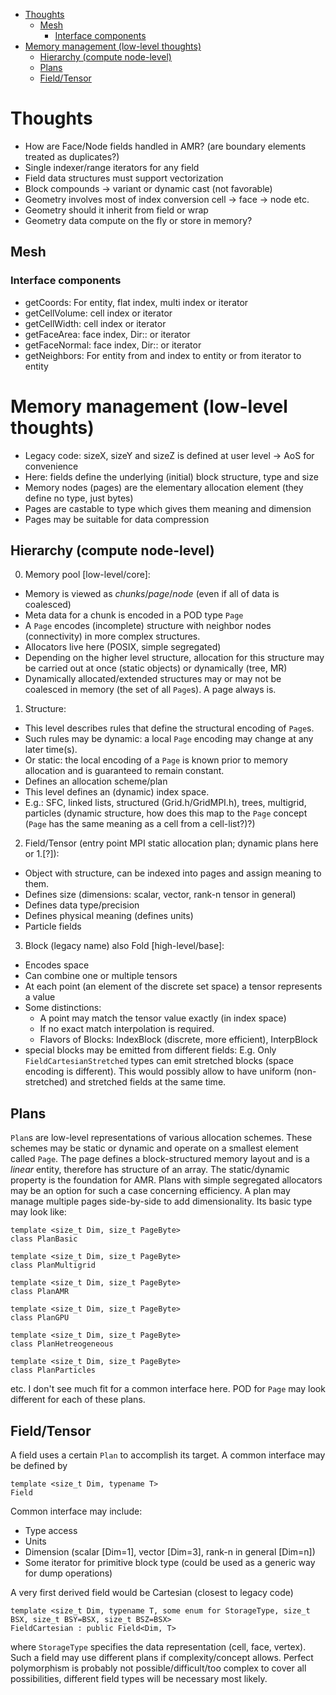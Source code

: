 <!-- File       : 01_notes.md -->
<!-- Created    : Mon Apr 01 2019 03:06:40 PM (+0200) -->
<!-- Author     : Fabian Wermelinger -->
<!-- Description: Dynamic notebook; remove later -->
<!-- Copyright 2019 ETH Zurich. All Rights Reserved. -->

<!-- vim-markdown-toc GFM -->

* [Thoughts](#thoughts)
  * [Mesh](#mesh)
    * [Interface components](#interface-components)
* [Memory management (low-level thoughts)](#memory-management-low-level-thoughts)
  * [Hierarchy (compute node-level)](#hierarchy-compute-node-level)
  * [Plans](#plans)
  * [Field/Tensor](#fieldtensor)

<!-- vim-markdown-toc -->

# Thoughts

* How are Face/Node fields handled in AMR? (are boundary elements treated as
duplicates?)
* Single indexer/range iterators for any field
* Field data structures must support vectorization
* Block compounds -> variant or dynamic cast (not favorable)
* Geometry involves most of index conversion cell -> face -> node etc.
* Geometry should it inherit from field or wrap
* Geometry data compute on the fly or store in memory?

## Mesh

### Interface components

* getCoords: For entity, flat index, multi index or iterator
* getCellVolume: cell index or iterator
* getCellWidth: cell index or iterator
* getFaceArea: face index, Dir:: or iterator
* getFaceNormal: face index, Dir:: or iterator
* getNeighbors: For entity from and index to entity or from iterator to entity

# Memory management (low-level thoughts)

* Legacy code: sizeX, sizeY and sizeZ is defined at user level -> AoS for
convenience
* Here: fields define the underlying (initial) block structure, type and size
* Memory nodes (pages) are the elementary allocation element (they define no
type, just bytes)
* Pages are castable to type which gives them meaning and dimension
* Pages may be suitable for data compression


## Hierarchy (compute node-level)

0. Memory pool [low-level/core]:
  * Memory is viewed as _chunks_/_page_/_node_ (even if all of data is coalesced)
  * Meta data for a chunk is encoded in a POD type `Page`
  * A `Page` encodes (incomplete) structure with neighbor nodes (connectivity)
  in more complex structures.
  * Allocators live here (POSIX, simple segregated)
  * Depending on the higher level structure, allocation for this structure may
  be carried out at once (static objects) or dynamically (tree, MR)
  * Dynamically allocated/extended structures may or may not be coalesced in
  memory (the set of all `Page`s).  A page always is.

1. Structure:
  * This level describes rules that define the structural encoding of `Page`s.
  * Such rules may be dynamic: a local `Page` encoding may change at any later
  time(s).
  * Or static: the local encoding of a `Page` is known prior to memory
  allocation and is guaranteed to remain constant.
  * Defines an allocation scheme/plan
  * This level defines an (dynamic) index space.
  * E.g.: SFC, linked lists, structured (Grid.h/GridMPI.h), trees, multigrid, 
  particles (dynamic structure, how does this map to the `Page` concept (`Page`
  has the same meaning as a cell from a cell-list?)?)

2. Field/Tensor (entry point MPI static allocation plan; dynamic plans here or
   1.[?]):
  * Object with structure, can be indexed into pages and assign meaning to them.
  * Defines size (dimensions: scalar, vector, rank-n tensor in general)
  * Defines data type/precision
  * Defines physical meaning (defines units)
  * Particle fields

3. Block (legacy name) also Fold [high-level/base]:
  * Encodes space
  * Can combine one or multiple tensors
  * At each point (an element of the discrete set space) a tensor represents a
  value
  * Some distinctions:
    - A point may match the tensor value exactly (in index space)
    - If no exact match interpolation is required.
    - Flavors of Blocks: IndexBlock (discrete, more efficient), InterpBlock
  * special blocks may be emitted from different fields: E.g.
    Only `FieldCartesianStretched` types can emit stretched blocks (space
    encoding is different).  This would possibly allow to have uniform
    (non-stretched) and stretched fields at the same time.


## Plans

`Plan`s are low-level representations of various allocation schemes.  These
schemes may be static or dynamic and operate on a smallest element called
`Page`.  The page defines a block-structured memory layout and is a _linear_
entity, therefore has structure of an array.  The static/dynamic property is
the foundation for AMR.  Plans with simple segregated allocators may be an
option for such a case concerning efficiency.  A plan may manage multiple pages
side-by-side to add dimensionality.  Its basic type may look like:

```
template <size_t Dim, size_t PageByte>
class PlanBasic

template <size_t Dim, size_t PageByte>
class PlanMultigrid

template <size_t Dim, size_t PageByte>
class PlanAMR

template <size_t Dim, size_t PageByte>
class PlanGPU

template <size_t Dim, size_t PageByte>
class PlanHetreogeneous

template <size_t Dim, size_t PageByte>
class PlanParticles
```

etc.  I don't see much fit for a common interface here.  POD for `Page` may
look different for each of these plans.


## Field/Tensor

A field uses a certain `Plan` to accomplish its target.  A common interface may
be defined by

```
template <size_t Dim, typename T>
Field
```

Common interface may include:
* Type access
* Units
* Dimension (scalar [Dim=1], vector [Dim=3], rank-n in general [Dim=n])
* Some iterator for primitive block type (could be used as a generic way for
 dump operations)

A very first derived field would be Cartesian (closest to legacy code)
```
template <size_t Dim, typename T, some enum for StorageType, size_t BSX, size_t BSY=BSX, size_t BSZ=BSX>
FieldCartesian : public Field<Dim, T>
```
where `StorageType` specifies the data representation (cell, face, vertex).
Such a field may use different plans  if complexity/concept
allows.  Perfect polymorphism is probably not possible/difficult/too complex to
cover all possibilities, different field types will be necessary most likely.
